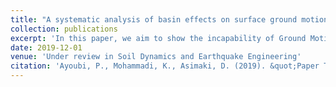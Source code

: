 ```yaml
---
title: "A systematic analysis of basin effects on surface ground motion"
collection: publications
excerpt: 'In this paper, we aim to show the incapability of Ground Motion Prediction Equations to appropriately incorporate local site effects. We propose a new set of required parameters that better represent the basin and are easy to obtain. We Finally show the capability of the proposed parameters by studying the case of 2015 Gorkha, Nepal earthquake.'
date: 2019-12-01
venue: 'Under review in Soil Dynamics and Earthquake Engineering'
citation: 'Ayoubi, P., Mohammadi, K., Asimaki, D. (2019). &quot;Paper Title Number 2.&quot; <i>Journal 1</i>. 1(2).'
---
```


